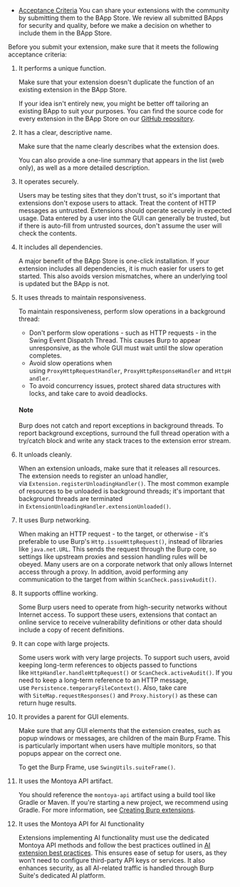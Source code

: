 - [Acceptance Criteria](https://portswigger.net/burp/documentation/desktop/extensions/creating/bapp-store-acceptance-criteria)
You can share your extensions with the community by submitting them to the BApp Store. We review all submitted BApps for security and quality, before we make a decision on whether to include them in the BApp Store.

Before you submit your extension, make sure that it meets the following acceptance criteria:

1. It performs a unique function.
    
    Make sure that your extension doesn't duplicate the function of an existing extension in the BApp Store.
    
    If your idea isn't entirely new, you might be better off tailoring an existing BApp to suit your purposes. You can find the source code for every extension in the BApp Store on our [GitHub repository](https://github.com/PortSwigger).
    
2. It has a clear, descriptive name.
    
    Make sure that the name clearly describes what the extension does.
    
    You can also provide a one-line summary that appears in the list (web only), as well as a more detailed description.
    
3. It operates securely.
    
    Users may be testing sites that they don't trust, so it's important that extensions don't expose users to attack. Treat the content of HTTP messages as untrusted. Extensions should operate securely in expected usage. Data entered by a user into the GUI can generally be trusted, but if there is auto-fill from untrusted sources, don't assume the user will check the contents.
    
4. It includes all dependencies.
    
    A major benefit of the BApp Store is one-click installation. If your extension includes all dependencies, it is much easier for users to get started. This also avoids version mismatches, where an underlying tool is updated but the BApp is not.
    
5. It uses threads to maintain responsiveness.
    
    To maintain responsiveness, perform slow operations in a background thread:
    
    - Don't perform slow operations - such as HTTP requests - in the Swing Event Dispatch Thread. This causes Burp to appear unresponsive, as the whole GUI must wait until the slow operation completes.
    - Avoid slow operations when using `ProxyHttpRequestHandler`, `ProxyHttpResponseHandler` and `HttpHandler`.
    - To avoid concurrency issues, protect shared data structures with locks, and take care to avoid deadlocks.
    
    #### Note
    
    Burp does not catch and report exceptions in background threads. To report background exceptions, surround the full thread operation with a try/catch block and write any stack traces to the extension error stream.
    
6. It unloads cleanly.
    
    When an extension unloads, make sure that it releases all resources. The extension needs to register an unload handler, via `Extension.registerUnloadingHandler()`. The most common example of resources to be unloaded is background threads; it's important that background threads are terminated in `ExtensionUnloadingHandler.extensionUnloaded()`.
    
7. It uses Burp networking.
    
    When making an HTTP request - to the target, or otherwise - it's preferable to use Burp's `Http.issueHttpRequest()`, instead of libraries like `java.net.URL`. This sends the request through the Burp core, so settings like upstream proxies and session handling rules will be obeyed. Many users are on a corporate network that only allows Internet access through a proxy. In addition, avoid performing any communication to the target from within `ScanCheck.passiveAudit()`.
    
8. It supports offline working.
    
    Some Burp users need to operate from high-security networks without Internet access. To support these users, extensions that contact an online service to receive vulnerability definitions or other data should include a copy of recent definitions.
    
9. It can cope with large projects.
    
    Some users work with very large projects. To support such users, avoid keeping long-term references to objects passed to functions like `HttpHandler.handleHttpRequest()` or `ScanCheck.activeAudit()`. If you need to keep a long-term reference to an HTTP message, use `Persistence.temporaryFileContext()`. Also, take care with `SiteMap.requestResponses()` and `Proxy.history()` as these can return huge results.
    
10. It provides a parent for GUI elements.
    
    Make sure that any GUI elements that the extension creates, such as popup windows or messages, are children of the main Burp Frame. This is particularly important when users have multiple monitors, so that popups appear on the correct one.
    
    To get the Burp Frame, use `SwingUtils.suiteFrame()`.
    
11. It uses the Montoya API artifact.
    
    You should reference the `montoya-api` artifact using a build tool like Gradle or Maven. If you're starting a new project, we recommend using Gradle. For more information, see [Creating Burp extensions](https://portswigger.net/burp/documentation/desktop/extensions/creating).
    
12. It uses the Montoya API for AI functionality
    
    Extensions implementing AI functionality must use the dedicated Montoya API methods and follow the best practices outlined in [AI extension best practices](https://portswigger.net/burp/documentation/desktop/extensions/creating/creating-ai-extensions/best-practices). This ensures ease of setup for users, as they won't need to configure third-party API keys or services. It also enhances security, as all AI-related traffic is handled through Burp Suite's dedicated AI platform.